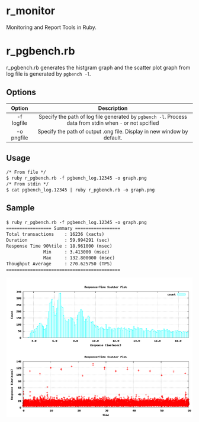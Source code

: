 # r_monitor
Monitoring and Report Tools in Ruby.

# r_pgbench.rb
r_pgbench.rb generates the histgram graph and the scatter plot graph from log file is generated by `pgbench -l`.

## Options
|Option|Description|
|:----:|:---------:|
|-f logfile|Specify the path of log file generated by `pgbench -l`. Process data from stdin when `-` or not spcified|
|-o pngfile|Specify the path of output .ong file. Display in new window by default.|

## Usage
```
/* From file */
$ ruby r_pgbench.rb -f pgbench_log.12345 -o graph.png
/* From stdin */
$ cat pgbench_log.12345 | ruby r_pgbench.rb -o graph.png
```

## Sample
```
$ ruby r_pgbench.rb -f pgbench_log.12345 -o graph.png
================= Summary =================
Total transactions    : 16236 (xacts)
Duration              : 59.994291 (sec)
Response Time 90%tile : 18.961000 (msec)
              Min     : 3.413000 (msec)
              Max     : 132.800000 (msec)
Thoughput Average     : 270.625750 (TPS)
===========================================
```

![image](sample_pgbench.png)
